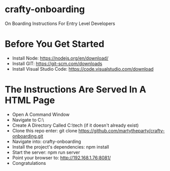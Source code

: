 # crafty-onboarding
On Boarding Instructions For Entry Level Developers

# Before You Get Started
- Install Node: https://nodejs.org/en/download/
- Install GIT: https://git-scm.com/downloads
- Install Visual Studio Code: https://code.visualstudio.com/download

# The Instructions Are Served In A HTML Page
- Open A Command Window
- Navigate to C:\
- Create A Directory Called C:\tech (if it doesn't already exist)
- Clone this repo enter: git clone https://github.com/martytheparty/crafty-onboarding.git
- Navigate into: crafty-onboarding
- Install the project's dependencies: npm install
- Start the server: npm run server
- Point your browser to: http://192.168.1.76:8081/
- Congratulations